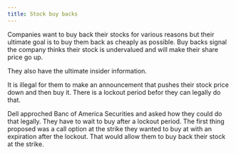 ```yaml
---
title: Stock buy backs
---
```


Companies want to buy back their stocks for various reasons but their
ultimate goal is to buy them back as cheaply as possible. Buy backs signal the company thinks
their stock is undervalued and will make their share price go up.

They also have the ultimate insider information.

It is illegal for them to make an announcement that pushes their stock price down and then buy it.
There is a lockout period befor they can legally do that.

Dell approched Banc of America Securities and asked how they could do that legally.
They have to wait to buy after a lockout period.
The first thing proposed was a call option at the strike they wanted to buy
at with an expiration after the lockout. That would allow them to 
buy back their stock at the strike.
